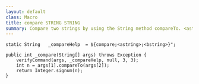 ```yaml
---
layout: default
class: Macro
title: compare STRING STRING
summary: Compare two strings by using the String method compareTo. <astring>.compareTo(<bstring>)
---
```


	static String	_compareHelp  = ${compare;<astring>;<bstring>}";

	public int _compare(String[] args) throws Exception {
		verifyCommand(args, _compareHelp, null, 3, 3);
		int n = args[1].compareTo(args[2]);
		return Integer.signum(n);
	}
